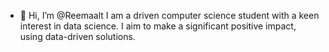 - 👋 Hi, I’m @Reemaalt
I am a driven computer science student with a keen interest in data science. I aim to make a significant positive impact,
 using data-driven solutions.
